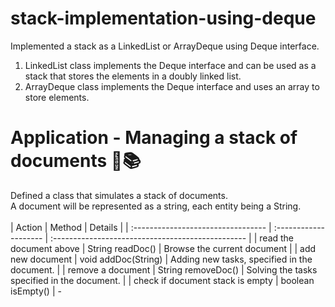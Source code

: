 # stack-implementation-using-deque
Implemented a stack as a LinkedList or ArrayDeque using Deque interface.<br />

1. LinkedList class implements the Deque interface and can be used as a stack that stores the elements in a doubly linked list.<br />
2. ArrayDeque class implements the Deque interface and uses an array to store elements.<br />

# Application - Managing a stack of documents 📑📚
Defined a class that simulates a stack of documents.<br />
A document will be represented as a string, each entity being a String.<br />
<br />
|            Action                  |         Method        |           Details                                 |
| :--------------------------------- | :-------------------- | :------------------------------------------------ |
| read the document above            | String readDoc()      | Browse the current document                       |
| add new document                   | void addDoc(String)   | Adding new tasks, specified in the document.      |
| remove a document                  | String removeDoc()    | Solving the tasks specified in the document.      |
| check if document stack is empty   | boolean isEmpty()     | -


